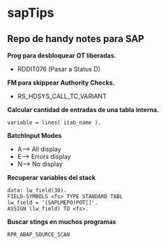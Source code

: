 # sapTips
## Repo de handy notes para SAP

**Prog para desbloquear OT liberadas.**
- RDDIT076 (Pasar a Status D)

**FM para skippear Authority Checks.**
- RS_HDSYS_CALL_TC_VARIANT
  
**Calcular cantidad de entradas de una tabla interna.**
```
variable = lines( itab_name ).
 ```
 
**BatchInput Modes**

- A--> All display
- E--> Errors display
- N--> No display

**Recuperar variables del stack**
```
data: lw_field(30).
FIELD-SYMBOLS <fs> TYPE STANDARD TABL
lw_field = '(SAPLMEPO)POT[]'.
ASSIGN (lw_field) TO <fs>.
```

**Buscar stings en muchos programas**
```
RPR_ABAP_SOURCE_SCAN
```
